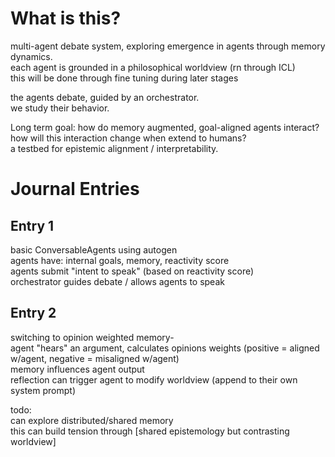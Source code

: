 # What is this?

multi-agent debate system, exploring emergence in agents through memory dynamics.<br>
each agent is grounded in a philosophical worldview (rn through ICL)<br>
this will be done through fine tuning during later stages<br>

the agents debate, guided by an orchestrator.<br>
we study their behavior.<br>

Long term goal: how do memory augmented, goal-aligned agents interact? how will this interaction change when extend to humans?<br>
a testbed for epistemic alignment / interpretability.<br>

# Journal Entries

## Entry 1
basic ConversableAgents using autogen<br>
agents have: internal goals, memory, reactivity score<br>
agents submit "intent to speak" (based on reactivity score)<br>
orchestrator guides debate / allows agents to speak<br>

## Entry 2
switching to opinion weighted memory-<br>
agent "hears" an argument, calculates opinions weights (positive = aligned w/agent, negative = misaligned w/agent)<br>
memory influences agent output<br>
reflection can trigger agent to modify worldview (append to their own system prompt)<br>

todo:<br>
can explore distributed/shared memory<br>
    this can build tension through [shared epistemology but contrasting worldview]<br>